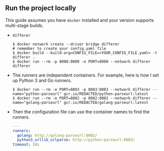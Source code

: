 ## Run the project locally

This guide assumes you have `docker` installed and your version supports multi-stage builds.

- `differer`

    ```console
    $ docker network create --driver bridge differer
    # remember to create your config.yaml file
    $ docker build --build-arg=CONFIG_FILE=<YOUR_CONFIG_FILE.yaml> -t differer .
    $ docker run --rm -p 8080:8080 -e PORT=8080 --network differer differer
    ```

- The runners are independent containers. For example, here is how I set up Python 3 and Go runners.

    ```console
    $ docker run --rm -e PORT=8083 -p 8083:8083 --network differer --name="python-parseurl" gcr.io/REDACTED/python-parseurl:latest
    $ docker run --rm -e PORT=8082 -p 8082:8082 --network differer --name="golang-parseurl" gcr.io/REDACTED/golang-parseurl:latest
    ```

- Then the configuration file can use the container names to find the runners.

    ```yaml
    ---
    runners:
      golang: http://golang-parseurl:8082/
      python3_urllib_urlparse: http://python-parseurl:8083/
    timeout: 10s
    ```
